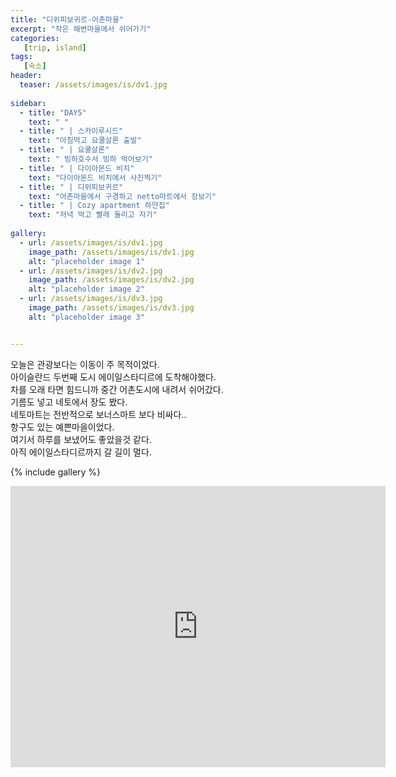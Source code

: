 ```yaml
---
title: "디위피보귀르-어촌마을"
excerpt: "작은 해변마을에서 쉬어가기"
categories:
   [trip, island]
tags:
   [숙소]
header:
  teaser: /assets/images/is/dv1.jpg
          
sidebar:
  - title: "DAY5"
    text: " "
  - title: " | 스카이루시드"
    text: "아침먹고 요쿨살론 출발"
  - title: " | 요쿨살론"
    text: " 빙하호수서 빙하 먹어보기"
  - title: " | 다이아몬드 비치"
    text: "다이아몬드 비치에서 사진찍기"
  - title: " | 디위피보귀르"
    text: "어촌마을에서 구경하고 netto마트에서 장보기"
  - title: " | Cozy apartment 하얀집"
    text: "저녁 먹고 빨래 돌리고 자기"
    
gallery:
  - url: /assets/images/is/dv1.jpg
    image_path: /assets/images/is/dv1.jpg
    alt: "placeholder image 1"
  - url: /assets/images/is/dv2.jpg
    image_path: /assets/images/is/dv2.jpg
    alt: "placeholder image 2"
  - url: /assets/images/is/dv3.jpg
    image_path: /assets/images/is/dv3.jpg
    alt: "placeholder image 3"


---
```



오늘은 관광보다는 이동이 주 목적이었다.  
아이슬란드 두번째 도시 에이일스타디르에 도착해야했다.  
차를 오래 타면 힘드니까 중간 어촌도시에 내려서 쉬어갔다.  
기름도 넣고 네토에서 장도 봤다.   
네토마트는 전반적으로 보너스마트 보다 비싸다..     
항구도 있는 예쁜마을이었다.  
여기서 하루를 보냈어도 좋았을것 같다.  
아직 에이일스타디르까지 갈 길이 멀다.  

{% include gallery  %}
<iframe src="https://www.google.com/maps/embed?pb=!1m27!1m12!1m3!1d222992.87385726158!2d-16.322503270503844!3d64.11002414796697!2m3!1f0!2f0!3f0!3m2!1i1024!2i768!4f13.1!4m12!3e0!4m4!1s0x0%3A0x4202e865f907845a!3m2!1d64.04433399999999!2d-16.1776622!4m5!1s0x48cec38f02292149%3A0x3b5e271b6c5b9d8b!2zRGrDunBpdm9ndXIsIOyVhOydtOyKrOuegOuTnA!3m2!1d64.656888!2d-14.290050899999999!5e0!3m2!1sko!2skr!4v1556876019487!5m2!1sko!2skr" width="600" height="450" frameborder="0" style="border:0" allowfullscreen></iframe>